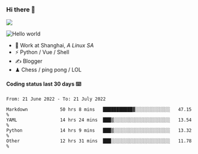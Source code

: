 ### Hi there 👋
![](https://komarev.com/ghpvc/?username=Xuhandsome)


<img src="https://github-readme-stats.vercel.app/api?username=XuHandsome&show_icons=true&theme=merko" alt="Hello world">

<br/>

- 🍻  Work at Shanghai, _A Linux SA_
- ⚡  Python / Vue / Shell
- ✍️  Blogger
- ♟  Chess / ping pong / LOL

#### Coding status last 30 days ⌨️

<!--START_SECTION:waka-->

```text
From: 21 June 2022 - To: 21 July 2022

Markdown            50 hrs 8 mins   ███████████▓░░░░░░░░░░░░░   47.15 %
YAML                14 hrs 24 mins  ███▒░░░░░░░░░░░░░░░░░░░░░   13.54 %
Python              14 hrs 9 mins   ███▒░░░░░░░░░░░░░░░░░░░░░   13.32 %
Other               12 hrs 31 mins  ███░░░░░░░░░░░░░░░░░░░░░░   11.78 %
```

<!--END_SECTION:waka-->
